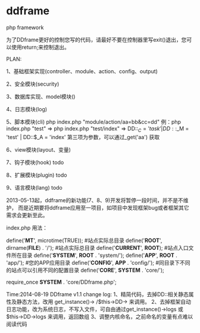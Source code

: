 ddframe
=======

php framework

为了DDframe更好的控制您写的代码，请最好不要在控制器里写exit()退出，您可以使用return;来控制退出。

PLAN:

1、基础框架实现(controller、module、action、config、output)

2、安全模块(security)

3、数据库实现、model模块()

4、日志模块(log)

5、脚本模块(cli)
php index.php "module/action/aa=bb&cc=dd"
例：php index.php "test"  =>  php index.php "test/index"  =>  DD::$_C = 'task' | DD::$_M = 'test' | DD::$_A = 'index'
第三项为参数，可以通过_get('aa') 获取

6、view模块(layout、变量)

7、钩子模块(hook) todo

8、扩展模块(plugin) todo

9、语言模块(lang) todo

2013-05-13起，ddframe的新功能(7、8、9)开发将暂停一段时间，并不是不维护，
而是近期要将ddframe应用至一项目，如项目中发现框架bug或者框架其它需求会更新至此。

index.php 用法：


define('__MT__', microtime(TRUE)); #站点实际总目录
define('__ROOT__', dirname(__FILE__) . '/'); #站点实际总目录
define('__CURRENT__', __ROOT__); #站点入口文件所在目录
define('__SYSTEM__', __ROOT__ . 'system/');
define('__APP__', __ROOT__ . 'app/'); #您的APP应用目录
define('__CONFIG__', __APP__ . 'config/'); #同目录下不同的站点可以引用不同的配置目录
define('__CORE__', __SYSTEM__ . 'core/');

require_once __SYSTEM__ . 'core/DDframe.php';

Time:2014-08-19
DDframe v1.1 change log:
1、精简代码，去掉DD::相关静态属性及静态方法，改用 get_instance()-> /$this->DD-> 来调用。
2、去掉框架自动日志功能，改为系统日志，不写入文件，可自由通过get_instance()->logs 或 $this->DD->logs 来调用，返回数组
3、调整内核命名，之前命名的变量有点难以阅读代码
